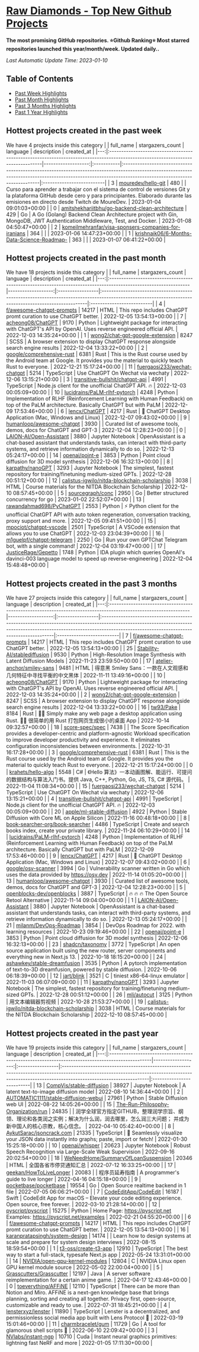 














[Raw Diamonds - Top New Github Projects](./README.md)
==========

**The most promising GitHub repositories. ⭐Github Ranking⭐ Most starred repositories launched this year/month/week. Updated daily..**

*Last Automatic Update Time: 2023-01-10*

## Table of Contents

* [Past Week Highlights](#hottest-projects-created-in-the-past-week)
* [Past Month Highlights](#hottest-projects-created-in-the-past-month)
* [Past 3 Months Highlights](#hottest-projects-created-in-the-past-3-months)
* [Past 1 Year Highlights](#hottest-projects-created-in-the-past-year)






## Hottest projects created in the past week 

We have 4 projects inside this category
|    | full_name                                                                                                                       |   stargazers_count | language   | description                                                                                                                                                                                            | created_at                |
|---:|:--------------------------------------------------------------------------------------------------------------------------------|-------------------:|:-----------|:-------------------------------------------------------------------------------------------------------------------------------------------------------------------------------------------------------|:--------------------------|
|  3 | [mouredev/hello-git](https://github.com/mouredev/hello-git)                                                                     |                480 |            | Curso para aprender a trabajar con el sistema de control de versiones Git y la plataforma GitHub desde cero y para principiantes. Elaborado durante las emisiones en directo desde Twitch de MoureDev. | 2023-01-04 09:01:03+00:00 |
|  0 | [amitshekhariitbhu/go-backend-clean-architecture](https://github.com/amitshekhariitbhu/go-backend-clean-architecture)           |                429 | Go         | A Go (Golang) Backend Clean Architecture project with Gin, MongoDB, JWT Authentication Middleware, Test, and Docker.                                                                                   | 2023-01-08 04:50:47+00:00 |
|  2 | [komeilmehranfar/visa-sponsers-companies-for-iranians](https://github.com/komeilmehranfar/visa-sponsers-companies-for-iranians) |                364 |            |                                                                                                                                                                                                        | 2023-01-06 14:47:23+00:00 |
|  1 | [krishnaik06/6-Months-Data-Science-Roadmap-](https://github.com/krishnaik06/6-Months-Data-Science-Roadmap-)                     |                363 |            |                                                                                                                                                                                                        | 2023-01-07 06:41:22+00:00 |





## Hottest projects created in the past month 

We have 18 projects inside this category
|    | full_name                                                                                                       |   stargazers_count | language         | description                                                                                                                                           | created_at                |
|---:|:----------------------------------------------------------------------------------------------------------------|-------------------:|:-----------------|:------------------------------------------------------------------------------------------------------------------------------------------------------|:--------------------------|
|  4 | [f/awesome-chatgpt-prompts](https://github.com/f/awesome-chatgpt-prompts)                                       |              14217 | HTML             | This repo includes ChatGPT promt curation to use ChatGPT better.                                                                                      | 2022-12-05 13:54:13+00:00 |
|  7 | [acheong08/ChatGPT](https://github.com/acheong08/ChatGPT)                                                       |               9170 | Python           | Lightweight package for interacting with ChatGPT's API by OpenAI. Uses reverse engineered official API.                                               | 2022-12-03 14:35:24+00:00 |
|  1 | [wong2/chat-gpt-google-extension](https://github.com/wong2/chat-gpt-google-extension)                           |               8247 | SCSS             | A browser extension to display ChatGPT response alongside search engine results                                                                       | 2022-12-04 13:33:22+00:00 |
|  2 | [google/comprehensive-rust](https://github.com/google/comprehensive-rust)                                       |               6381 | Rust             | This is the Rust course used by the Android team at Google. It provides you the material to quickly teach Rust to everyone.                           | 2022-12-21 15:17:24+00:00 |
| 11 | [fuergaosi233/wechat-chatgpt](https://github.com/fuergaosi233/wechat-chatgpt)                                   |               5214 | TypeScript       | Use ChatGPT On Wechat via wechaty                                                                                                                     | 2022-12-06 13:15:21+00:00 |
|  3 | [transitive-bullshit/chatgpt-api](https://github.com/transitive-bullshit/chatgpt-api)                           |               4991 | TypeScript       | Node.js client for the unofficial ChatGPT API. 🔥                                                                                                     | 2022-12-03 00:05:09+00:00 |
| 10 | [lucidrains/PaLM-rlhf-pytorch](https://github.com/lucidrains/PaLM-rlhf-pytorch)                                 |               4248 | Python           | Implementation of RLHF (Reinforcement Learning with Human Feedback) on top of the PaLM architecture. Basically ChatGPT but with PaLM                  | 2022-12-09 17:53:46+00:00 |
|  6 | [lencx/ChatGPT](https://github.com/lencx/ChatGPT)                                                               |               4217 | Rust             | 🔮 ChatGPT Desktop Application (Mac, Windows and Linux)                                                                                               | 2022-12-07 09:43:02+00:00 |
|  9 | [humanloop/awesome-chatgpt](https://github.com/humanloop/awesome-chatgpt)                                       |               3930 |                  | Curated list of awesome tools, demos, docs for ChatGPT and GPT-3                                                                                      | 2022-12-04 12:28:23+00:00 |
|  0 | [LAION-AI/Open-Assistant](https://github.com/LAION-AI/Open-Assistant)                                           |               3880 | Jupyter Notebook | OpenAssistant is a chat-based assistant that understands tasks, can interact with third-party systems, and retrieve information dynamically to do so. | 2022-12-13 05:24:17+00:00 |
| 14 | [openai/point-e](https://github.com/openai/point-e)                                                             |               3853 | Python           | Point cloud diffusion for 3D model synthesis                                                                                                          | 2022-12-06 16:32:13+00:00 |
|  8 | [karpathy/nanoGPT](https://github.com/karpathy/nanoGPT)                                                         |               3293 | Jupyter Notebook | The simplest, fastest repository for training/finetuning medium-sized GPTs.                                                                           | 2022-12-28 00:51:12+00:00 |
| 12 | [calistus-igwilo/nitda-blockchain-scholarship](https://github.com/calistus-igwilo/nitda-blockchain-scholarship) |               3038 | HTML             | Course materials for the NITDA Blockchain Scholarship                                                                                                 | 2022-12-10 08:57:45+00:00 |
|  5 | [sourcegraph/conc](https://github.com/sourcegraph/conc)                                                         |               2950 | Go               | Better structured concurrency for go                                                                                                                  | 2023-01-02 22:52:07+00:00 |
| 13 | [rawandahmad698/PyChatGPT](https://github.com/rawandahmad698/PyChatGPT)                                         |               2553 | Python           | ⚡️ Python client for the unofficial ChatGPT API with auto token regeneration, conversation tracking, proxy support and more.                          | 2022-12-05 09:41:51+00:00 |
| 15 | [mpociot/chatgpt-vscode](https://github.com/mpociot/chatgpt-vscode)                                             |               2501 | TypeScript       | A VSCode extension that allows you to use ChatGPT                                                                                                     | 2022-12-03 23:04:39+00:00 |
| 16 | [m1guelpf/chatgpt-telegram](https://github.com/m1guelpf/chatgpt-telegram)                                       |               2250 | Go               | Run your own GPTChat Telegram bot, with a single command!                                                                                             | 2022-12-04 03:19:47+00:00 |
| 17 | [JusticeRage/Gepetto](https://github.com/JusticeRage/Gepetto)                                                   |               1748 | Python           | IDA plugin which queries OpenAI's davinci-003 language model to speed up reverse-engineering                                                          | 2022-12-04 15:48:48+00:00 |





## Hottest projects created in the past 3 months 

We have 27 projects inside this category
|    | full_name                                                                                                       |   stargazers_count | language         | description                                                                                                                                                                                                           | created_at                |
|---:|:----------------------------------------------------------------------------------------------------------------|-------------------:|:-----------------|:----------------------------------------------------------------------------------------------------------------------------------------------------------------------------------------------------------------------|:--------------------------|
|  7 | [f/awesome-chatgpt-prompts](https://github.com/f/awesome-chatgpt-prompts)                                       |              14217 | HTML             | This repo includes ChatGPT promt curation to use ChatGPT better.                                                                                                                                                      | 2022-12-05 13:54:13+00:00 |
| 25 | [Stability-AI/stablediffusion](https://github.com/Stability-AI/stablediffusion)                                 |               9530 | Python           | High-Resolution Image Synthesis with Latent Diffusion Models                                                                                                                                                          | 2022-11-23 23:59:50+00:00 |
| 17 | [atelier-anchor/smiley-sans](https://github.com/atelier-anchor/smiley-sans)                                     |               9481 | HTML             | 得意黑 Smiley Sans：一款在人文观感和几何特征中寻找平衡的中文黑体                                                                                                                                                      | 2022-11-11 13:49:16+00:00 |
| 10 | [acheong08/ChatGPT](https://github.com/acheong08/ChatGPT)                                                       |               9170 | Python           | Lightweight package for interacting with ChatGPT's API by OpenAI. Uses reverse engineered official API.                                                                                                               | 2022-12-03 14:35:24+00:00 |
|  2 | [wong2/chat-gpt-google-extension](https://github.com/wong2/chat-gpt-google-extension)                           |               8247 | SCSS             | A browser extension to display ChatGPT response alongside search engine results                                                                                                                                       | 2022-12-04 13:33:22+00:00 |
| 16 | [tw93/Pake](https://github.com/tw93/Pake)                                                                       |               8184 | Rust             | 🤱🏻 Simply make any web page a desktop application using Rust.  🤱🏻 很简单的用 Rust 打包网页生成很小的桌面 App                                                                                                      | 2022-10-14 09:32:57+00:00 |
| 18 | [score-spec/spec](https://github.com/score-spec/spec)                                                           |               7438 |                  | The Score Specification provides a developer-centric and platform-agnostic Workload specification to improve developer productivity and experience. It eliminates configuration inconsistencies between environments. | 2022-10-31 16:17:28+00:00 |
|  3 | [google/comprehensive-rust](https://github.com/google/comprehensive-rust)                                       |               6381 | Rust             | This is the Rust course used by the Android team at Google. It provides you the material to quickly teach Rust to everyone.                                                                                           | 2022-12-21 15:17:24+00:00 |
|  0 | [krahets/hello-algo](https://github.com/krahets/hello-algo)                                                     |               5548 | C#               | 《Hello 算法》一本动画图解、能运行、可提问的数据结构与算法入门书。提供 Java, C++, Python, Go, JS, TS, C# 源代码。                                                                                                     | 2022-11-04 11:08:34+00:00 |
| 15 | [fuergaosi233/wechat-chatgpt](https://github.com/fuergaosi233/wechat-chatgpt)                                   |               5214 | TypeScript       | Use ChatGPT On Wechat via wechaty                                                                                                                                                                                     | 2022-12-06 13:15:21+00:00 |
|  4 | [transitive-bullshit/chatgpt-api](https://github.com/transitive-bullshit/chatgpt-api)                           |               4991 | TypeScript       | Node.js client for the unofficial ChatGPT API. 🔥                                                                                                                                                                     | 2022-12-03 00:05:09+00:00 |
| 20 | [apple/ml-stable-diffusion](https://github.com/apple/ml-stable-diffusion)                                       |               4922 | Python           | Stable Diffusion with Core ML on Apple Silicon                                                                                                                                                                        | 2022-11-16 00:48:18+00:00 |
|  8 | [book-searcher-org/book-searcher](https://github.com/book-searcher-org/book-searcher)                           |               4486 | TypeScript       | Create and search books index, create your private library.                                                                                                                                                           | 2022-11-24 06:10:29+00:00 |
| 14 | [lucidrains/PaLM-rlhf-pytorch](https://github.com/lucidrains/PaLM-rlhf-pytorch)                                 |               4248 | Python           | Implementation of RLHF (Reinforcement Learning with Human Feedback) on top of the PaLM architecture. Basically ChatGPT but with PaLM                                                                                  | 2022-12-09 17:53:46+00:00 |
|  9 | [lencx/ChatGPT](https://github.com/lencx/ChatGPT)                                                               |               4217 | Rust             | 🔮 ChatGPT Desktop Application (Mac, Windows and Linux)                                                                                                                                                               | 2022-12-07 09:43:02+00:00 |
|  6 | [google/osv-scanner](https://github.com/google/osv-scanner)                                                     |               3994 | Go               | Vulnerability scanner written in Go which uses the data provided by https://osv.dev                                                                                                                                   | 2022-11-14 01:05:20+00:00 |
| 13 | [humanloop/awesome-chatgpt](https://github.com/humanloop/awesome-chatgpt)                                       |               3930 |                  | Curated list of awesome tools, demos, docs for ChatGPT and GPT-3                                                                                                                                                      | 2022-12-04 12:28:23+00:00 |
|  5 | [openblocks-dev/openblocks](https://github.com/openblocks-dev/openblocks)                                       |               3887 | TypeScript       | 🔥 🔥 🔥 The Open Source Retool Alternative                                                                                                                                                                           | 2022-11-14 09:04:00+00:00 |
|  1 | [LAION-AI/Open-Assistant](https://github.com/LAION-AI/Open-Assistant)                                           |               3880 | Jupyter Notebook | OpenAssistant is a chat-based assistant that understands tasks, can interact with third-party systems, and retrieve information dynamically to do so.                                                                 | 2022-12-13 05:24:17+00:00 |
| 21 | [milanm/DevOps-Roadmap](https://github.com/milanm/DevOps-Roadmap)                                               |               3854 |                  | DevOps Roadmap for 2022. with learning resources                                                                                                                                                                      | 2022-10-23 09:19:46+00:00 |
| 22 | [openai/point-e](https://github.com/openai/point-e)                                                             |               3853 | Python           | Point cloud diffusion for 3D model synthesis                                                                                                                                                                          | 2022-12-06 16:32:13+00:00 |
| 23 | [shadcn/taxonomy](https://github.com/shadcn/taxonomy)                                                           |               3772 | TypeScript       | An open source application built using the new router, server components and everything new in Next.js 13.                                                                                                            | 2022-10-18 18:15:20+00:00 |
| 24 | [ashawkey/stable-dreamfusion](https://github.com/ashawkey/stable-dreamfusion)                                   |               3535 | Python           | A pytorch implementation of text-to-3D dreamfusion, powered by stable diffusion.                                                                                                                                      | 2022-10-06 06:18:39+00:00 |
| 12 | [jart/blink](https://github.com/jart/blink)                                                                     |               3521 | C                | tiniest x86-64-linux emulator                                                                                                                                                                                         | 2022-11-03 06:07:09+00:00 |
| 11 | [karpathy/nanoGPT](https://github.com/karpathy/nanoGPT)                                                         |               3293 | Jupyter Notebook | The simplest, fastest repository for training/finetuning medium-sized GPTs.                                                                                                                                           | 2022-12-28 00:51:12+00:00 |
| 26 | [mli/autocut](https://github.com/mli/autocut)                                                                   |               3125 | Python           | 用文本编辑器剪视频                                                                                                                                                                                                    | 2022-10-28 21:53:27+00:00 |
| 19 | [calistus-igwilo/nitda-blockchain-scholarship](https://github.com/calistus-igwilo/nitda-blockchain-scholarship) |               3038 | HTML             | Course materials for the NITDA Blockchain Scholarship                                                                                                                                                                 | 2022-12-10 08:57:45+00:00 |





## Hottest projects created in the past year 

We have 19 projects inside this category
|    | full_name                                                                                       |   stargazers_count | language         | description                                                                                                                                                                                     | created_at                |
|---:|:------------------------------------------------------------------------------------------------|-------------------:|:-----------------|:------------------------------------------------------------------------------------------------------------------------------------------------------------------------------------------------|:--------------------------|
| 13 | [CompVis/stable-diffusion](https://github.com/CompVis/stable-diffusion)                         |              38927 | Jupyter Notebook | A latent text-to-image diffusion model                                                                                                                                                          | 2022-08-10 14:36:44+00:00 |
|  2 | [AUTOMATIC1111/stable-diffusion-webui](https://github.com/AUTOMATIC1111/stable-diffusion-webui) |              27961 | Python           | Stable Diffusion web UI                                                                                                                                                                         | 2022-08-22 14:05:26+00:00 |
| 15 | [The-Run-Philosophy-Organization/run](https://github.com/The-Run-Philosophy-Organization/run)   |              24835 |                  | 润学全球官方指定GITHUB，整理润学宗旨、纲领、理论和各类润之实例；解决为什么润，润去哪里，怎么润三大问题； 并成为新中国人的核心宗教，核心信念。                                                   | 2022-04-10 05:42:40+00:00 |
|  8 | [AykutSarac/jsoncrack.com](https://github.com/AykutSarac/jsoncrack.com)                         |              21335 | TypeScript       | 🔮 Seamlessly visualize your JSON data instantly into graphs; paste, import or fetch!                                                                                                           | 2022-01-30 15:25:18+00:00 |
| 10 | [openai/whisper](https://github.com/openai/whisper)                                             |              20623 | Jupyter Notebook | Robust Speech Recognition via Large-Scale Weak Supervision                                                                                                                                      | 2022-09-16 20:02:54+00:00 |
| 18 | [WeNeedHome/SummaryOfLoanSuspension](https://github.com/WeNeedHome/SummaryOfLoanSuspension)     |              20346 | HTML             | 全国各省市停贷通知汇总                                                                                                                                                                          | 2022-07-12 16:33:25+00:00 |
| 17 | [geekan/HowToLiveLonger](https://github.com/geekan/HowToLiveLonger)                             |              20083 |                  | 程序员延寿指南 | A programmer's guide to live longer                                                                                                                                            | 2022-04-16 04:15:18+00:00 |
|  9 | [pocketbase/pocketbase](https://github.com/pocketbase/pocketbase)                               |              19554 | Go               | Open Source realtime backend in 1 file                                                                                                                                                          | 2022-07-05 06:06:21+00:00 |
|  7 | [CodeEditApp/CodeEdit](https://github.com/CodeEditApp/CodeEdit)                                 |              16187 | Swift            | CodeEdit App for macOS – Elevate your code editing experience. Open source, free forever.                                                                                                       | 2022-03-10 21:28:14+00:00 |
| 12 | [pyscript/pyscript](https://github.com/pyscript/pyscript)                                       |              15275 | Python           | Home Page: https://pyscript.net  Examples: https://pyscript.net/examples                                                                                                                        | 2022-02-21 04:55:20+00:00 |
|  6 | [f/awesome-chatgpt-prompts](https://github.com/f/awesome-chatgpt-prompts)                       |              14217 | HTML             | This repo includes ChatGPT promt curation to use ChatGPT better.                                                                                                                                | 2022-12-05 13:54:13+00:00 |
| 16 | [karanpratapsingh/system-design](https://github.com/karanpratapsingh/system-design)             |              14174 |                  | Learn how to design systems at scale and prepare for system design interviews                                                                                                                   | 2022-08-15 18:59:54+00:00 |
|  1 | [t3-oss/create-t3-app](https://github.com/t3-oss/create-t3-app)                                 |              12910 | TypeScript       | The best way to start a full-stack, typesafe Next.js app                                                                                                                                        | 2022-05-24 13:31:01+00:00 |
| 14 | [NVIDIA/open-gpu-kernel-modules](https://github.com/NVIDIA/open-gpu-kernel-modules)             |              12804 | C                | NVIDIA Linux open GPU kernel module source                                                                                                                                                      | 2022-05-02 22:00:04+00:00 |
|  5 | [Grasscutters/Grasscutter](https://github.com/Grasscutters/Grasscutter)                         |              12197 | Java             | A server software reimplementation for a certain anime game.                                                                                                                                    | 2022-04-17 12:43:46+00:00 |
|  0 | [toeverything/AFFiNE](https://github.com/toeverything/AFFiNE)                                   |              12110 | TypeScript       | There can be more than Notion and Miro. AFFiNE is a next-gen knowledge base that brings planning, sorting and creating all together. Privacy first, open-source, customizable and ready to use. | 2022-07-31 18:45:21+00:00 |
|  4 | [lensterxyz/lenster](https://github.com/lensterxyz/lenster)                                     |              11890 | TypeScript       | Lenster is a decentralized, and permissionless social media app built with Lens Protocol 🌿                                                                                                     | 2022-03-19 15:01:46+00:00 |
| 11 | [charmbracelet/gum](https://github.com/charmbracelet/gum)                                       |              11729 | Go               | A tool for glamorous shell scripts 🎀                                                                                                                                                           | 2022-06-10 22:09:42+00:00 |
|  3 | [NVlabs/instant-ngp](https://github.com/NVlabs/instant-ngp)                                     |              10710 | Cuda             | Instant neural graphics primitives: lightning fast NeRF and more                                                                                                                                | 2022-01-05 17:11:30+00:00 |


